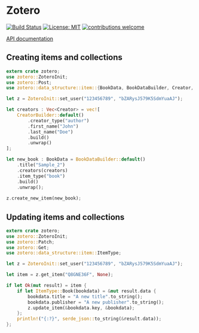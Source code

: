 # Zotero

[![Build Status](https://travis-ci.org/Eonm/zotero.svg?branch=master)](https://travis-ci.org/Eonm/zotero)
[![License: MIT](https://img.shields.io/badge/License-MIT-yellow.svg)](https://opensource.org/licenses/MIT)
[![contributions welcome](https://img.shields.io/badge/contributions-welcome-brightgreen.svg?style=flat)](https://github.com/Eonm/zotero/issues)

[API documentation](https://docs.rs/zotero/)

## Creating items and collections

```rust
extern crate zotero;
use zotero::ZoteroInit;
use zotero::Post;
use zotero::data_structure::item::{BookData, BookDataBuilder, Creator, CreatorBuilder};

let z = ZoteroInit::set_user("123456789", "bZARysJ579K5SdmYuaAJ");

let creators : Vec<Creator> = vec![
    CreatorBuilder::default()
        .creator_type("author")
        .first_name("John")
        .last_name("Doe")
        .build()
        .unwrap()
];

let new_book : BookData = BookDataBuilder::default()
    .title("Sample_2")
    .creators(creators)
    .item_type("book")
    .build()
    .unwrap();
    
z.create_new_item(new_book);
```

## Updating items and collections

```rust
extern crate zotero;
use zotero::ZoteroInit;
use zotero::Patch;
use zotero::Get;
use zotero::data_structure::item::ItemType;

let z = ZoteroInit::set_user("123456789", "bZARysJ579K5SdmYuaAJ");

let item = z.get_item("Q8GNE36F", None);

if let Ok(mut result) = item {
    if let ItemType::Book(bookdata) = &mut result.data {
        bookdata.title = "A new title".to_string();
        bookdata.publisher = "A new publisher".to_string();
        z.update_item(&bookdata.key, &bookdata);
    };
    println!("{:?}", serde_json::to_string(&result.data));
};
```
